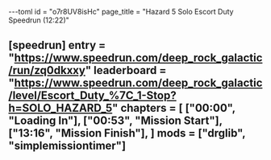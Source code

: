 ---toml
id = "o7r8UV8isHc"
page_title = "Hazard 5 Solo Escort Duty Speedrun (12:22)"

[speedrun]
entry = "https://www.speedrun.com/deep_rock_galactic/run/zq0dkxxy"
leaderboard = "https://www.speedrun.com/deep_rock_galactic/level/Escort_Duty_%7C_1-Stop?h=SOLO_HAZARD_5"
chapters = [
  ["00:00", "Loading In"],
  ["00:53", "Mission Start"],
  ["13:16", "Mission Finish"],
]
mods = ["drglib", "simplemissiontimer"]
---
